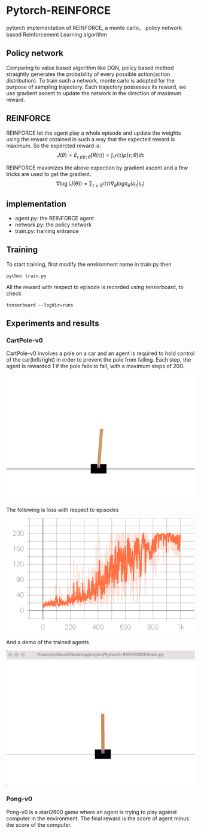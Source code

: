 # Pytorch-REINFORCE
pytorch implementation of REINFORCE, a monte carlo， policy network based Reinforcement Learning algorithm


## Policy network
Comparing to value based algorithm like DQN, policy based method straightly generates the probability of every possible action(action distribution). To train such a network, monte carlo is adopted for the purpose of sampling trajectory. Each trajectory possesses its reward, we use gradient ascent to update the network in the direction of maximum reward.
## REINFORCE
REINFORCE let the agent play a whole episode and update the weights using the reward obtained in such a way that the expected reward is maximum. So the expercted reward is:
$$J(\theta) = E_{r~p(r;\theta}[R(\tau)] = \int_\tau r(\tau)p(\tau;\theta)d\tau$$

REINFORCE maximizes the above expection by gradient ascent and a few tricks are used to get the gradient.
$$\nabla \log(J(\theta)) = \sum_{t \le 0} r(\tau)\nabla_\theta log\pi_\theta (a_t|s_t)$$

## implementation

- agent.py: the REINFORCE agent
- network.py: the policy network
- train.py: training entrance
## Training
To start training, first modify the environment name in train.py then

    python train.py

All the reward with respect to episode is recorded using tensorboard, to check

    tensorboard --logdir=runs
    
## Experiments and results
### CartPole-v0
CartPole-v0 involves a pole on a car and an agent is required to hold control of the car(left/right) in order to prevent the pole from falling. Each step, the agent is rewarded 1 if the pole fails to fall, with a maximum steps of 200.

![](images/CartPole-vo.gif)

The following is loss with respect to episodes

![](images/reward.svg)

And a demo of the trained agents

![](images/cartpole_result.gif)


### Pong-v0
Pong-v0 is a atari2600 game where an agent is trying to play against computer in the environment. The final reward is the score of agent minus the score of the computer.


